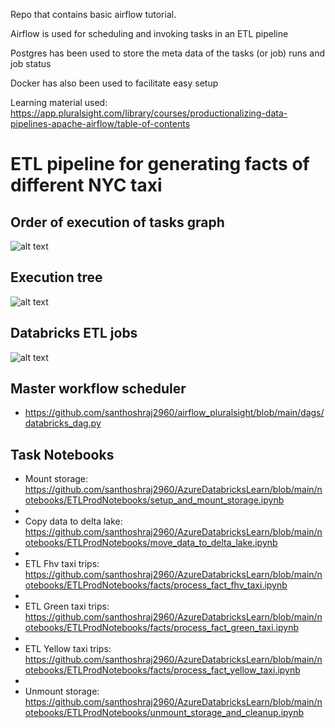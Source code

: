 Repo that contains basic airflow tutorial. 

Airflow is used for scheduling and invoking tasks in an ETL pipeline

Postgres has been used to store the meta data of the tasks (or job) runs and job status

Docker has also been used to facilitate easy setup

Learning material used:
https://app.pluralsight.com/library/courses/productionalizing-data-pipelines-apache-airflow/table-of-contents


# ETL pipeline for generating facts of different NYC taxi

## Order of execution of tasks graph
![alt text](https://github.com/santhoshraj2960/airflow_pluralsight/blob/main/screenshots/tasks_graph.png)

## Execution tree
![alt text](https://github.com/santhoshraj2960/airflow_pluralsight/blob/main/screenshots/tasks_tree.png)


## Databricks ETL jobs
![alt text](https://github.com/santhoshraj2960/airflow_pluralsight/blob/main/screenshots/azure_databricks_jobs.png)

## Master workflow scheduler

- https://github.com/santhoshraj2960/airflow_pluralsight/blob/main/dags/databricks_dag.py

## Task Notebooks

- Mount storage: https://github.com/santhoshraj2960/AzureDatabricksLearn/blob/main/notebooks/ETLProdNotebooks/setup_and_mount_storage.ipynb
- 
- Copy data to delta lake: https://github.com/santhoshraj2960/AzureDatabricksLearn/blob/main/notebooks/ETLProdNotebooks/move_data_to_delta_lake.ipynb
- 
- ETL Fhv taxi trips: https://github.com/santhoshraj2960/AzureDatabricksLearn/blob/main/notebooks/ETLProdNotebooks/facts/process_fact_fhv_taxi.ipynb
- 
- ETL Green taxi trips: https://github.com/santhoshraj2960/AzureDatabricksLearn/blob/main/notebooks/ETLProdNotebooks/facts/process_fact_green_taxi.ipynb
- 
- ETL Yellow taxi trips: https://github.com/santhoshraj2960/AzureDatabricksLearn/blob/main/notebooks/ETLProdNotebooks/facts/process_fact_yellow_taxi.ipynb
- 
- Unmount storage: https://github.com/santhoshraj2960/AzureDatabricksLearn/blob/main/notebooks/ETLProdNotebooks/unmount_storage_and_cleanup.ipynb

